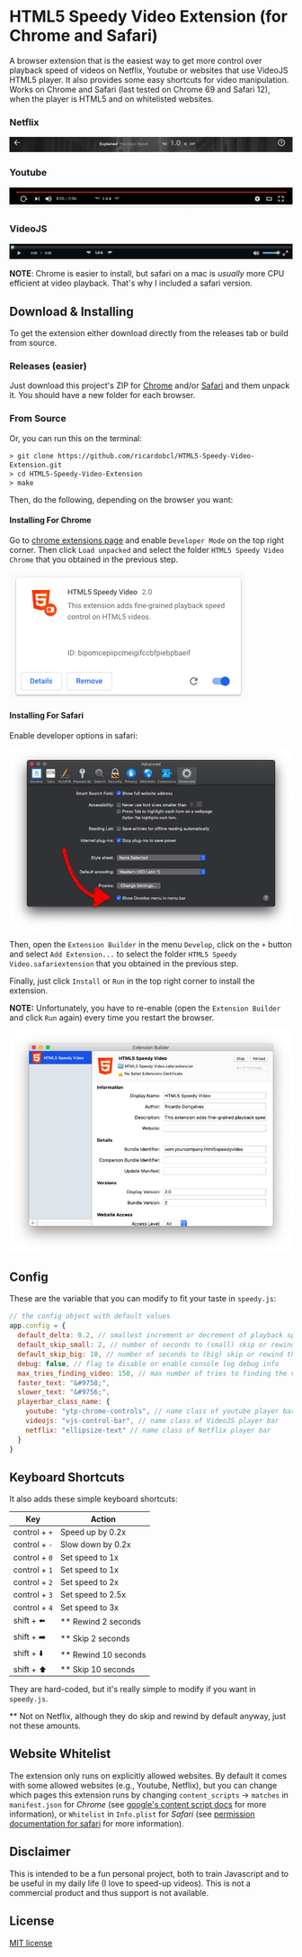 # HTML5 Speedy Video Extension (for Chrome and Safari)

A browser extension that is the easiest way to get more control over playback
speed of videos on Netflix, Youtube or websites that use VideoJS HTML5 player.
It also provides some easy shortcuts for video manipulation. Works on Chrome and
Safari (last tested on Chrome 69 and Safari 12), when the player is HTML5 and on
whitelisted websites.

### Netflix

![Netflix Player](screenshots/netflix.png)

### Youtube

![Youtube Player](screenshots/youtube.png)

### VideoJS

![VideoJS Player](screenshots/videojs.png)

**NOTE**: Chrome is easier to install, but safari on a mac is _usually_ more CPU
efficient at video playback. That's why I included a safari version.

## Download & Installing

To get the extension either download directly from the releases tab or build from source.

### Releases (easier)

Just download this project's ZIP for [Chrome](https://github.com/ricardobcl/HTML5-Speedy-Video-Extension/releases/download/v2.0/SpeedyChrome.zip) and/or [Safari](https://github.com/ricardobcl/HTML5-Speedy-Video-Extension/releases/download/v2.0/SpeedySafari.zip) and them unpack it.
You should have a new folder for each browser.

### From Source

Or, you can run this on the terminal:

```Shell
> git clone https://github.com/ricardobcl/HTML5-Speedy-Video-Extension.git
> cd HTML5-Speedy-Video-Extension
> make
```

Then, do the following, depending on the browser you want:

#### Installing For Chrome

Go to [chrome extensions page](chrome://extensions/) and enable `Developer Mode`
on the top right corner. Then click `Load unpacked` and select the
folder `HTML5 Speedy Video Chrome` that you obtained in the previous step.

![Chrome Extensions](screenshots/chrome_ext.png)

#### Installing For Safari

Enable developer options in safari:

![Enable Developer options on Safari](screenshots/safari_enable_dev.png)

Then, open the `Extension Builder` in the menu `Develop`, click on the `+` button and select `Add Extension...` to select the folder `HTML5 Speedy Video.safariextension` that you obtained in the previous step.

Finally, just click `Install` or `Run` in the top right corner to install the extension.

**NOTE:** Unfortunately, you have to re-enable (open the `Extension Builder` and click `Run` again) every time you restart the browser.

![Safari Extension Builder](screenshots/safari_ext_builder.png)

## Config

These are the variable that you can modify to fit your taste in `speedy.js`:

```Javascript
// the config object with default values
app.config = {
  default_delta: 0.2, // smallest increment or decrement of playback speed
  default_skip_small: 2, // number of seconds to (small) skip or rewind the video
  default_skip_big: 10, // number of seconds to (big) skip or rewind the video
  debug: false, // flag to disable or enable console log debug info
  max_tries_finding_video: 150, // max number of tries to finding the video
  faster_text: "&#9758;",
  slower_text: "&#9756;",
  playerbar_class_name: {
    youtube: "ytp-chrome-controls", // name class of youtube player bar
    videojs: "vjs-control-bar", // name class of VideoJS player bar
    netflix: "ellipsize-text" // name class of Netflix player bar
  }
}
```

## Keyboard Shortcuts

It also adds these simple keyboard shortcuts:

| Key                   | Action                 |
| --------------------- | ---------------------- |
| control + `+`         | Speed up by 0.2x       |
| control + `-`         | Slow down by 0.2x      |
| control + `0`         | Set speed to 1x        |
| control + `1`         | Set speed to 1x        |
| control + `2`         | Set speed to 2x        |
| control + `3`         | Set speed to 2.5x      |
| control + `4`         | Set speed to 3x        |
| shift + :arrow_left:  | \*\* Rewind 2 seconds  |
| shift + :arrow_right: | \*\* Skip 2 seconds    |
| shift + :arrow_down:  | \*\* Rewind 10 seconds |
| shift + :arrow_up:    | \*\* Skip 10 seconds   |

They are hard-coded, but it's really simple to modify if you want in
`speedy.js`.

\*\* Not on Netflix, although they do skip and rewind by default anyway, just
not these amounts.

## Website Whitelist

The extension only runs on explicitly allowed websites. By default it comes with some allowed websites (e.g., Youtube, Netflix), but you can change which pages this extension runs by changing `content_scripts` -> `matches` in `manifest.json` for _Chrome_ (see [google's content script docs](https://developer.chrome.com/extensions/content_scripts) for more information), or `Whitelist` in `Info.plist` for _Safari_ (see [permission documentation for safari](https://developer.apple.com/library/safari/documentation/Tools/Conceptual/SafariExtensionGuide/ExtensionPermissions/ExtensionPermissions.html) for more information).

## Disclaimer

This is intended to be a fun personal project, both to train Javascript and to be useful in my daily life (I love to speed-up videos).
This is not a commercial product and thus support is not available.

## License

[MIT license](http://opensource.org/licenses/MIT)
